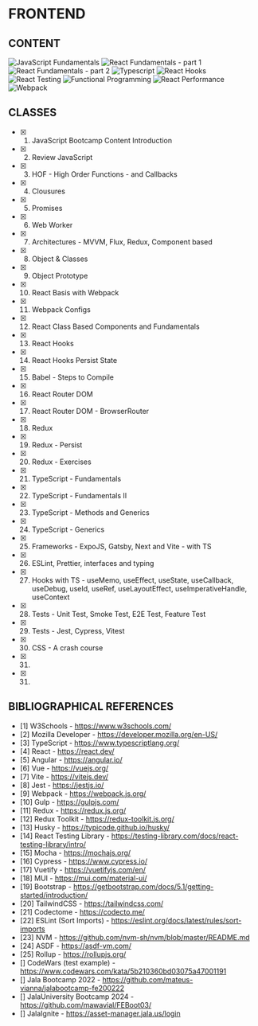 # FRONTEND

## CONTENT

![JavaScript Fundamentals](assets/images/js_fundamentals.png)
![React Fundamentals - part 1](assets/images/react_fundamentals_part1.png)
![React Fundamentals - part 2](assets/images/react_fundamentals_part2.png)
![Typescript](assets/images/typescript.png)
![React Hooks](assets/images/react_hooks.png)
![React Testing](assets/images/react_testing.png)
![Functional Programming](assets/images/functional_programming.png)
![React Performance](assets/images/react_performance.png)
![Webpack](assets/images/webpack.png)

## CLASSES

- [x] 1. JavaScript Bootcamp Content Introduction
- [x] 2. Review JavaScript
- [x] 3. HOF - High Order Functions - and Callbacks
- [x] 4. Clousures
- [x] 5. Promises
- [x] 6. Web Worker
- [x] 7. Architectures - MVVM, Flux, Redux, Component based
- [x] 8. Object & Classes
- [x] 9. Object Prototype
- [x] 10. React Basis with Webpack
- [x] 11. Webpack Configs
- [x] 12. React Class Based Components and Fundamentals
- [x] 13. React Hooks
- [x] 14. React Hooks Persist State
- [x] 15. Babel - Steps to Compile
- [x] 16. React Router DOM
- [x] 17. React Router DOM - BrowserRouter
- [x] 18. Redux
- [x] 19. Redux - Persist
- [x] 20. Redux - Exercises
- [x] 21. TypeScript - Fundamentals
- [x] 22. TypeScript - Fundamentals II
- [x] 23. TypeScript - Methods and Generics
- [x] 24. TypeScript - Generics
- [x] 25. Frameworks - ExpoJS, Gatsby, Next and Vite - with TS
- [x] 26. ESLint, Prettier, interfaces and typing
- [x] 27. Hooks with TS - useMemo, useEffect, useState, useCallback, useDebug, useId, useRef, useLayoutEffect, useImperativeHandle, useContext
- [x] 28. Tests - Unit Test, Smoke Test, E2E Test, Feature Test
- [x] 29. Tests - Jest, Cypress, Vitest
- [x] 30. CSS - A crash course
- [x] 31.
- [x] 31.

## BIBLIOGRAPHICAL REFERENCES

- [1] W3Schools - https://www.w3schools.com/
- [2] Mozilla Developer - https://developer.mozilla.org/en-US/
- [3] TypeScript - https://www.typescriptlang.org/
- [4] React - https://react.dev/
- [5] Angular - https://angular.io/
- [6] Vue - https://vuejs.org/
- [7] Vite - https://vitejs.dev/
- [8] Jest - https://jestjs.io/
- [9] Webpack - https://webpack.js.org/
- [10] Gulp - https://gulpjs.com/
- [11] Redux - https://redux.js.org/
- [12] Redux Toolkit - https://redux-toolkit.js.org/
- [13] Husky - https://typicode.github.io/husky/
- [14] React Testing Library - https://testing-library.com/docs/react-testing-library/intro/
- [15] Mocha - https://mochajs.org/
- [16] Cypress - https://www.cypress.io/
- [17] Vuetify - https://vuetifyjs.com/en/
- [18] MUI - https://mui.com/material-ui/
- [19] Bootstrap - https://getbootstrap.com/docs/5.1/getting-started/introduction/
- [20] TailwindCSS - https://tailwindcss.com/
- [21] Codectome - https://codecto.me/
- [22] ESLint (Sort Imports) - https://eslint.org/docs/latest/rules/sort-imports
- [23] NVM - https://github.com/nvm-sh/nvm/blob/master/README.md
- [24] ASDF - https://asdf-vm.com/
- [25] Rollup - https://rollupjs.org/
- [] CodeWars (test example) - https://www.codewars.com/kata/5b210360bd03075a47001191
- [] Jala Bootcamp 2022 - https://github.com/mateus-vianna/jalabootcamp-fe200222
- [] JalaUniversity Bootcamp 2024 - https://github.com/mawavial/FEBoot03/
- [] JalaIgnite - https://asset-manager.jala.us/login
